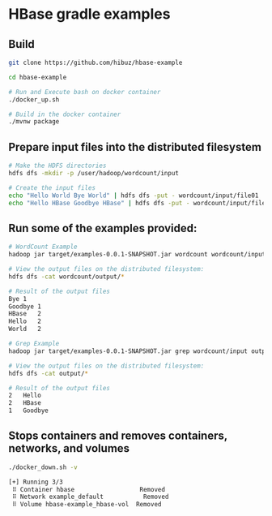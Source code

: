 # HBase gradle examples

## Build
``` bash
git clone https://github.com/hibuz/hbase-example

cd hbase-example

# Run and Execute bash on docker container
./docker_up.sh

# Build in the docker container
./mvnw package
```

## Prepare input files into the distributed filesystem
``` bash
# Make the HDFS directories
hdfs dfs -mkdir -p /user/hadoop/wordcount/input

# Create the input files
echo "Hello World Bye World" | hdfs dfs -put - wordcount/input/file01
echo "Hello HBase Goodbye HBase" | hdfs dfs -put - wordcount/input/file02
```

## Run some of the examples provided:
``` bash
# WordCount Example
hadoop jar target/examples-0.0.1-SNAPSHOT.jar wordcount wordcount/input wordcount/output

# View the output files on the distributed filesystem:
hdfs dfs -cat wordcount/output/*

# Result of the output files 
Bye	1
Goodbye	1
HBase	2
Hello	2
World	2

# Grep Example
hadoop jar target/examples-0.0.1-SNAPSHOT.jar grep wordcount/input output '([G-H])\w+'

# View the output files on the distributed filesystem:
hdfs dfs -cat output/*

# Result of the output files 
2	Hello
2	HBase
1	Goodbye
```

## Stops containers and removes containers, networks, and volumes
``` bash
./docker_down.sh -v

[+] Running 3/3
 ⠿ Container hbase                  Removed
 ⠿ Network example_default           Removed
 ⠿ Volume hbase-example_hbase-vol  Removed
 ```
 